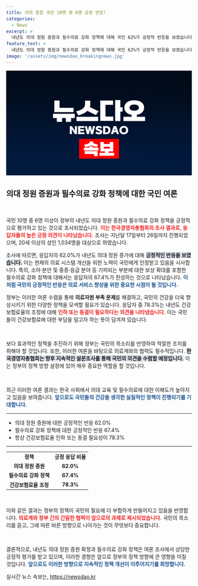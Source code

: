 ```yaml
---
title: 의대 증원 국민 10명 중 6명 긍정 반응!
categories:
  - News
excerpt: >
  내년도 의대 정원 증원과 필수의료 강화 정책에 대해 국민 62%가 긍정적 반응을 보였습니다. 소아 및 응급 분야에 대한 보상 확대에도 67%가 찬성하는 것으로 나타나, 정부 정책에 대한 공감대가 형성되고 있습니다!
feature_text: >
  내년도 의대 정원 증원과 필수의료 강화 정책에 대해 국민 62%가 긍정적 반응을 보였습니다. 소아 및 응급 분야에 대한 보상 확대에도 67%가 찬성하는 것으로 나타나, 정부 정책에 대한 공감대가 형성되고 있습니다!
image: '/assets/img/newsdao_breakingnews.jpg'
---
```


<p><img src="/assets/img/newsdao_breakingnews.jpg" alt="firstkoreanews 속보" /></p>

<h2 data-ke-size="size26">의대 정원 증원과 필수의료 강화 정책에 대한 국민 여론</h2>

<p data-ke-size="size16">&nbsp;</p>

<p>국민 10명 중 6명 이상이 정부의 내년도 의대 정원 증원과 필수의료 강화 정책을 긍정적으로 평가하고 있는 것으로 조사되었습니다. <b><span style="color: #ee2323;">이는 한국경영자총협회의 조사 결과로, 응답자들의 높은 긍정 의견이 나타났습니다.</span></b> 조사는 지난달 17일부터 26일까지 진행되었으며, 20세 이상의 성인 1,034명을 대상으로 하였습니다. </p>

<p>조사에 따르면, 응답자의 62.0%가 내년도 의대 정원 증가에 대해 <b><span style="background-color: #21538527;">긍정적인 반응을 보였습니다.</span></b> 이는 현재의 의료 시스템 개선을 위한 노력이 국민에게 인정받고 있음을 시사합니다. 특히, 소아·분만 및 중증·응급 분야 등 기피되는 부분에 대한 보상 확대를 포함한 필수의료 강화 정책에 대해서는 응답자의 67.4%가 찬성하는 것으로 나타났습니다. <b><span style="color: #1a5490;">이처럼 국민의 긍정적인 반응은 의료 서비스 향상을 위한 중요한 시점이 될 것입니다.</span></b> </p>

<p>정부는 이러한 여론 수렴을 통해 <b>의료자원 부족 문제</b>를 해결하고, 국민의 건강을 더욱 향상시키기 위한 다양한 정책을 모색할 필요가 있습니다. 응답자 중 78.3%는 내년도 건강보험료율의 조정에 대해 <b><span style="color: #ee2323;">인하 또는 동결이 필요하다는 의견을 나타냈습니다.</span></b> 이는 국민들이 건강보험료에 대한 부담을 덜고자 하는 뜻이 담겨져 있습니다. </p>

<p data-ke-size="size16">&nbsp;</p>

<p>보다 효과적인 정책을 추진하기 위해 정부는 국민의 목소리를 반영하여 적절한 조치를 취해야 할 것입니다. 또한, 이러한 여론을 바탕으로 의료계와의 협력도 필수적입니다. <b><span style="background-color: #21538527;">한국경영자총협회는 향후 지속적인 설문조사를 통해 국민의 의견을 수렴할 예정입니다.</span></b> 이는 정부의 정책 방향 설정에 있어 매우 중요한 역할을 할 것입니다. </p>

<p data-ke-size="size16">&nbsp;</p>

<p>최근 이러한 여론 결과는 한국 사회에서 의대 교육 및 필수의료에 대한 이해도가 높아지고 있음을 보여줍니다. <b><span style="color: #1a5490;">앞으로도 국민들의 건강을 생각한 실질적인 정책이 진행되기를 기대합니다.</span></b> </p>

<hr />

<ul>
    <li>의대 정원 증원에 대한 긍정적인 반응 62.0%</li>
    <li>필수의료 강화 정책에 대한 긍정적인 반응 67.4%</li>
    <li>항상 건강보험료율 인하 또는 동결 필요성이 78.3%</li>
</ul>

<hr />

<table style="width: 100%;">
    <tbody>
        <tr>
            <td style="text-align: center; height: 17px;"><b>정책</b></td>
            <td style="text-align: center; height: 17px;"><b>긍정 응답 비율</b></td>
        </tr>
        <tr>
            <td style="text-align: center; height: 17px;"><b>의대 정원 증원</b></td>
            <td style="text-align: center; height: 17px;"><b>62.0%</b></td>
        </tr>
        <tr>
            <td style="text-align: center; height: 17px;"><b>필수의료 강화 정책</b></td>
            <td style="text-align: center; height: 17px;"><b>67.4%</b></td>
        </tr>
        <tr>
            <td style="text-align: center; height: 17px;"><b>건강보험료율 조정</b></td>
            <td style="text-align: center; height: 17px;"><b>78.3%</b></td>
        </tr>
    </tbody>
</table>

<p data-ke-size="size16">&nbsp;</p>

<p>이와 같은 결과는 정부의 정책이 국민의 필요에 더 부합하게 만들어지고 있음을 반영합니다. <b><span style="color: #ee2323;">의료계와 정부 간의 긴밀한 협력이 앞으로의 과제로 제시되었습니다.</span></b> 국민의 목소리를 듣고, 그에 따른 바른 방향으로 나아가는 것이 무엇보다 중요합니다. </p>

<p data-ke-size="size16">&nbsp;</p>

<p>결론적으로, 내년도 의대 정원 증원 확정과 필수의료 강화 정책은 여론 조사에서 상당한 긍정적 평가를 받고 있으며, 이러한 경향은 앞으로 정부의 정책 방향에 큰 영향을 미칠 것입니다. <b><span style="color: #1a5490;">앞으로도 이러한 방향으로 지속적인 정책 개선이 이루어지기를 희망합니다.</span></b></p>
실시간 뉴스 속보는, <a href="https://newsdao.kr" rel="dofollow">https://newsdao.kr</a>



